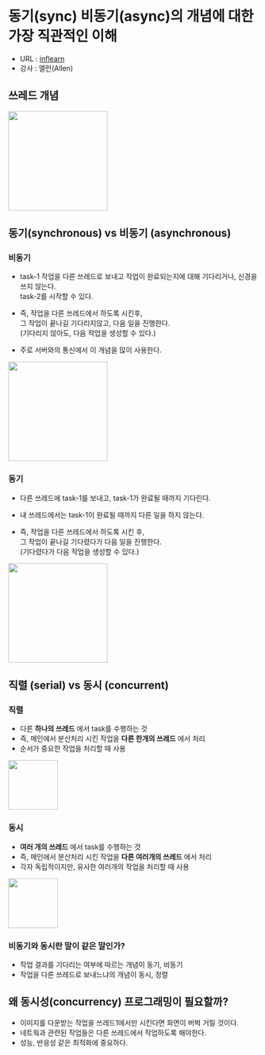 # 동기(sync) 비동기(async)의 개념에 대한 가장 직관적인 이해

- URL : [inflearn](https://www.inflearn.com/course/sync-async-%EA%B0%9C%EB%85%90-%EC%9D%B4%ED%95%B4)
- 강사 : 앨런(Allen)

## 쓰레드 개념

<image src="https://user-images.githubusercontent.com/26196090/74625048-1f445800-518e-11ea-8bd8-78087a5b8999.png" height="200">

## 동기(synchronous) vs 비동기 (asynchronous)

### 비동기
* task-1 작업을 다른 쓰레드로 보내고 작업이 완료되는지에 대해 기다리거나, 신경을 쓰지 않는다.  
task-2를 시작할 수 있다.
* 즉, 작업을 다른 쓰레드에서 하도록 시킨후,  
그 작업이 끝나길 기다리지않고, 다음 일을 진행한다.  
(기다리지 않아도, 다음 작업을 생성할 수 있다.)

* 주로 서버와의 통신에서 이 개념을 많이 사용한다.

<image src="https://user-images.githubusercontent.com/26196090/74624918-95948a80-518d-11ea-9c0f-1bb05d13a346.png" height="200">

### 동기
* 다른 쓰레드에 task-1를 보내고, task-1가 완료될 때까지 기다린다.  
* 내 쓰레드에서는 task-1이 완료될 때까지 다른 일을 하지 않는다.

* 즉, 작업을 다른 쓰레드에서 하도록 시킨 후,  
그 작업이 끝나길 기다렸다가 다음 일을 진행한다.  
(기다렸다가 다음 작업을 생성할 수 있다.)

<image src="https://user-images.githubusercontent.com/26196090/74624913-93323080-518d-11ea-9b6a-5417503799b2.png" height="200">



## 직렬 (serial) vs 동시 (concurrent)

### 직렬
* 다른 **하나의 쓰레드** 에서 task를 수행하는 것  
* 즉, 메인에서 분산처리 시킨 작업을 **다른 한개의 쓰레드** 에서 처리
* 순서가 중요한 작업을 처리할 때 사용

<image src="https://user-images.githubusercontent.com/26196090/74625269-1a33d880-518f-11ea-8d52-446d80c7ec35.png" height="100">

### 동시
* **여러 개의 쓰레드** 에서 task를 수행하는 것  
* 즉, 메인에서 분산처리 시킨 작업을 **다른 여러개의 쓰레드** 에서 처리
* 각자 독립적이지만, 유사한 여러개의 작업을 처리할 때 사용

<image src="https://user-images.githubusercontent.com/26196090/74625272-1c963280-518f-11ea-9437-22fcde09567d.png" height="100">

### 비동기와 동시란 말이 같은 말인가? 
- 작업 결과를 기다리는 여부에 따르는 개념이 동기, 비동기
- 작업을 다른 쓰레드로 보내느냐의 개념이 동시, 정렬


## 왜 동시성(concurrency) 프로그래밍이 필요할까?
- 이미지를 다운받는 작업을 쓰레드1에서만 시킨다면 화면이 버벅 거릴 것이다.
- 네트웍과 관련된 작업들은 다른 쓰레드에서 작업하도록 해야한다.
- 성능, 반응성 같은 최적화에 중요하다.
